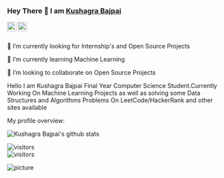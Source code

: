 ### Hey There 👋 I am [Kushagra Bajpai](https://github.com/Kush212121)

 <a href="https://https://www.linkedin.com/in/kushagra-bajpai-a366b2153/">
  <img align="left" alt="Kushagra's Linkedln" width="22px" src="https://cdn.jsdelivr.net/npm/simple-icons@v3/icons/linkedin.svg" />
</a>

<a href="https://www.instagram.com/kushagra__bajpai/">
  <img align="left" alt="Kushagra Bajpai's Instagram" width="22px" src="https://cdn.jsdelivr.net/npm/simple-icons@v3/icons/instagram.svg" />
</a>


</br>
</br>

   🔭 I’m currently looking for Internship's and Open Source Projects 

   🌱 I’m currently learning Machine Learning 

   👯 I’m looking to collaborate on Open Source Projects 
   
Hello I am Kushagra Bajpai Final Year Computer Science Student.Currently Working On Machine Learning Projects as well as solving some Data Structures and Algorithms Problems On LeetCode/HackerRank and other sites available 

<div><p>My profile overview: </p></div>

![Kushagra Bajpai's github stats](https://github-readme-stats.vercel.app/api?username=Kush212121&show_icons=true)

![visitors](https://visitor-badge.glitch.me/badge?page_id=Kush212121.Kush212121)<br />
 ![visitors](https://visitor-badge.laobi.icu/badge?page_id=Kush212121.Kush212121)
 
 
 
 
 ![picture](https://raw.githubusercontent.com/saadeghi/saadeghi/master/dino.gif)
<br />
<br />
 

<!--
**Kush212121/Kush212121** is a ✨ _special_ ✨ repository because its `README.md` (this file) appears on your GitHub profile
